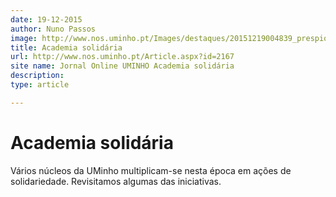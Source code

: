 ```yaml
---
date: 19-12-2015
author: Nuno Passos
image: http://www.nos.uminho.pt/Images/destaques/20151219004839_prespiosolidriomedicina.jpg
title: Academia solidária
url: http://www.nos.uminho.pt/Article.aspx?id=2167
site name: Jornal Online UMINHO Academia solidária
description: 
type: article

---
```

# Academia solidária


  

Vários núcleos da UMinho multiplicam-se nesta época em ações de solidariedade. Revisitamos algumas das iniciativas.

